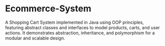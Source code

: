 # Ecommerce-System
A Shopping Cart System implemented in Java using OOP principles, featuring abstract classes and interfaces to model products, carts, and user actions. It demonstrates abstraction, inheritance, and polymorphism for a modular and scalable design.

